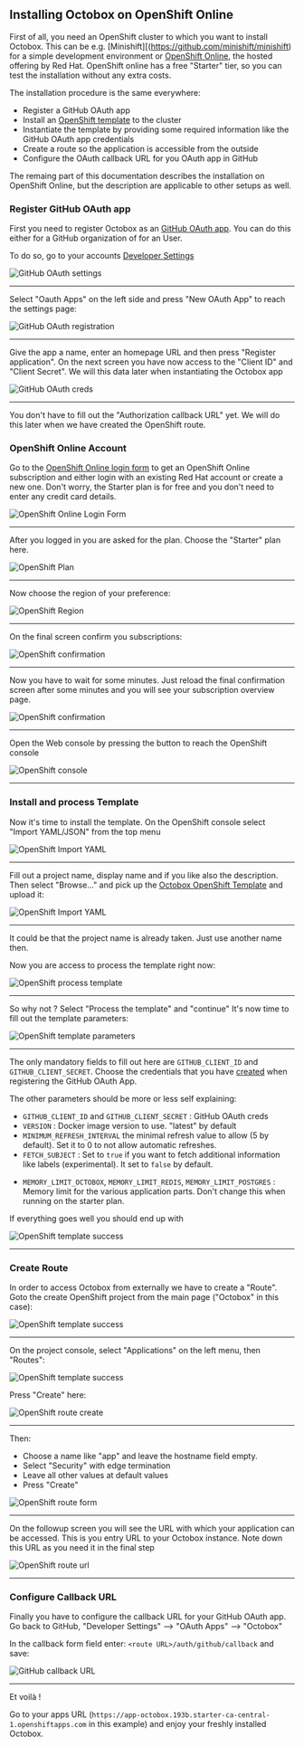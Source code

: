 ## Installing Octobox on OpenShift Online


First of all, you need an OpenShift cluster to which you want to install Octobox.
This can be e.g. [Minishift][(https://github.com/minishift/minishift) for a simple development environment or [OpenShift Online](https://www.openshift.com/pricing/index.html), the hosted offering by Red Hat.
OpenShift online has a free "Starter" tier, so you can test the installation without any extra costs.

The installation procedure is the same everywhere:

* Register a GitHub OAuth app
* Install an [OpenShift template](octobox-template.yml) to the cluster
* Instantiate the template by providing some required information like the GitHub OAuth app credentials
* Create a route so the application is accessible from the outside
* Configure the OAuth callback URL for you OAuth app in GitHub

The remaing part of this documentation describes the installation on OpenShift Online, but the description are applicable to other setups as well.

### Register GitHub OAuth app

First you need to register Octobox as an [GitHub OAuth app](https://help.github.com/articles/authorizing-oauth-apps/).
You can do this either for a GitHub organization of for an User.

To do so, go to your accounts [Developer Settings](https://github.com/settings/developers)


![GitHub OAuth settings](images/github_oauth_settings.png)

-----

Select "Oauth Apps" on the left side and press "New OAuth App" to reach the settings page:

![GitHub OAuth registration](images/github_oauth_registration.png)

-----

Give the app a name, enter an homepage URL and then press "Register application".
On the next screen you have now access to the "Client ID" and "Client Secret".
We will this data later when instantiating the Octobox app

<a name="oauth-creds">![GitHub OAuth creds](images/github_oauth_creds.png)</a>

-----

You don't have to fill out the "Authorization callback URL" yet.
We will do this later when we have created the OpenShift route.

### OpenShift Online Account


Go to the [OpenShift Online login form](https://manage.openshift.com/accounts/auth/keycloak) to get an OpenShift Online subscription and either login with an existing Red Hat account or create a new one. Don't worry, the Starter plan is for free and you don't need to enter any credit card details.

![OpenShift Online Login Form](images/openshift_login.png)

-----

After you logged in you are asked for the plan.
Choose the "Starter" plan here.

![OpenShift Plan](images/openshift_plan.png)

-----

Now choose the region of your preference:

![OpenShift Region](images/openshift_region.png)

-----

On the final screen confirm you subscriptions:

![OpenShift confirmation](images/openshift_confirm.png)

-----

Now you have to wait for some minutes.
Just reload the final confirmation screen after some minutes and you will see your subscription overview page.

![OpenShift confirmation](images/openshift_launch.png)

-----

Open the Web console by pressing the button to reach the OpenShift console

![OpenShift console](images/openshift_console.png)

-----

### Install and process Template

Now it's time to install the template.
On the OpenShift console select "Import YAML/JSON" from the top menu

![OpenShift Import YAML](images/openshift_import_yaml.png)

-----

Fill out a project name, display name and if you like also the description.
Then select "Browse..." and pick up the [Octobox OpenShift Template](octobox-template.yml) and upload it:

![OpenShift Import YAML](images/openshift_import_yaml_2.png)

-----

It could be that the project name is already taken. Just use another name then.

Now you are access to process the template right now:

![OpenShift process template](images/openshift_process_template.png)

-----

So why not ? Select "Process the template" and "continue"
It's now time to fill out the template parameters:

![OpenShift template parameters](images/openshift_template_params.png)

-----

The only mandatory fields to fill out here are `GITHUB_CLIENT_ID` and `GITHUB_CLIENT_SECRET`.
Choose the credentials that you have [created](#oauth-creds) when registering the GitHub OAuth App.

The other parameters should be more or less self explaining:

* `GITHUB_CLIENT_ID` and `GITHUB_CLIENT_SECRET` : GitHub OAuth creds
* `VERSION` : Docker image version to use. "latest" by default
* `MINIMUM_REFRESH_INTERVAL` the minimal refresh value to allow (5 by default). Set it to 0 to not allow automatic refreshes.
* `FETCH_SUBJECT` : Set to `true` if you want to fetch additional information like labels (experimental). It set to `false` by default.
- `MEMORY_LIMIT_OCTOBOX`, `MEMORY_LIMIT_REDIS`, `MEMORY_LIMIT_POSTGRES` : Memory limit for the various application parts. Don't change this when running on the starter plan.

If everything goes well you should end up with

![OpenShift template success](images/openshift_template_success.png)

-----

### Create Route

In order to access Octobox from externally we have to create a "Route".
Goto the create OpenShift project from the main page ("Octobox" in this case):

![OpenShift template success](images/openshift_project_menu.png)

-----

On the project console, select "Applications" on the left menu, then "Routes":

![OpenShift template success](images/openshift_route_menu.png)

Press "Create" here:

![OpenShift route create](images/openshift_route_create.png)

-----

Then:

* Choose a name like "app" and leave the hostname field empty.
* Select "Security" with edge termination
* Leave all other values at default values
* Press "Create"

![OpenShift route form](images/openshift_route_form.png)

-----

On the followup screen you will see the URL with which your application can be accessed.
This is you entry URL to your Octobox instance.
Note down this URL as you need it in the final step

![OpenShift route url](images/openshift_route_url.png)

-----

### Configure Callback URL

Finally you have to configure the callback URL for your GitHub OAuth app.
Go back to GitHub, "Developer Settings" --> "OAuth Apps" --> "Octobox"

In the callback form field enter: `<route URL>/auth/github/callback` and save:

![GitHub callback URL](images/github_callback_url.png)

-----

Et voilà !

Go to your apps URL (`https://app-octobox.193b.starter-ca-central-1.openshiftapps.com` in this example) and enjoy your freshly installed Octobox.
